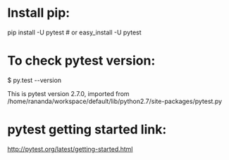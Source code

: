 Install pip:
============
pip install -U pytest # or
easy_install -U pytest

To check pytest version:
========================
$ py.test --version

This is pytest version 2.7.0, imported from /home/rananda/workspace/default/lib/python2.7/site-packages/pytest.py

pytest getting started link:
============================
http://pytest.org/latest/getting-started.html
